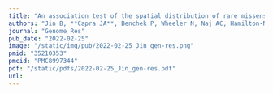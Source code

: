 ```yaml
---
title: "An association test of the spatial distribution of rare missense variants within protein structures identifies Alzheimer's disease-related patterns"
authors: "Jin B, **Capra JA**, Benchek P, Wheeler N, Naj AC, Hamilton-Nelson KL, Farrell JJ, Leung YY, Kunkle B, Vadarajan B, Schellenberg GD, Mayeux R, Wang LS, Farrer LA, Pericak-Vance MA, Martin ER, Haines JL, Crawford DC, Bush WS."
journal: "Genome Res"
pub_date: "2022-02-25"
image: "/static/img/pub/2022-02-25_Jin_gen-res.png"
pmid: "35210353"
pmcid: "PMC8997344"
pdf: "/static/pdfs/2022-02-25_Jin_gen-res.pdf"
url: 
---
```

